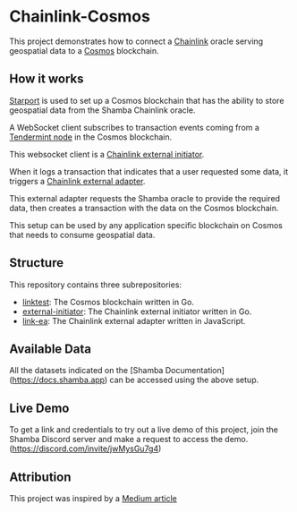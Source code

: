# Chainlink-Cosmos
This project demonstrates how to connect a [Chainlink](https://chain.link/) oracle serving geospatial data to a [Cosmos](https://cosmos.network/) blockchain.

## How it works
[Starport](https://cosmos.network/starport/) is used to set up a Cosmos blockchain that has the ability to store geospatial data from the Shamba Chainlink oracle.

A WebSocket client subscribes to transaction events coming from a [Tendermint node](https://tendermint.com/core/) in the Cosmos blockchain.

This websocket client is a [Chainlink external initiator](https://docs.chain.link/docs/external-initiators-introduction/).

When it logs a transaction that indicates that a user requested some data, it triggers a [Chainlink external adapter](https://docs.chain.link/docs/external-adapters/).

This external adapter requests the Shamba oracle to provide the required data, then creates a transaction with the data on the Cosmos blockchain. 

This setup can be used by any application specific blockchain on Cosmos that needs to consume geospatial data.


## Structure
This repository contains three subrepositories:
- [linktest](https://github.com/lajosdeme/Chainlink-Cosmos/tree/main/linktest): The Cosmos blockchain written in Go.
- [external-initiator](https://github.com/lajosdeme/Chainlink-Cosmos/tree/main/external-initiator): The Chainlink external initiator written in Go.
- [link-ea](https://github.com/lajosdeme/Chainlink-Cosmos/tree/main/link-ea): The Chainlink external adapter written in JavaScript.

## Available Data
All the datasets indicated on the [Shamba Documentation] (https://docs.shamba.app) can be accessed using the above setup.

## Live Demo
To get a link and credentials to try out a live demo of this project, join the Shamba Discord server and make a request to access the demo. (https://discord.com/invite/jwMysGu7g4)

## Attribution
This project was inspired by a [Medium article](https://betterprogramming.pub/connect-a-chainlink-oracle-to-a-cosmos-blockchain-d7934d75bae5)